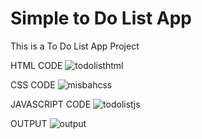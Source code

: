 # Simple to Do List App
This is a To Do List App Project

HTML CODE
![todolisthtml](https://github.com/SKMisbahDawood/To-Do-List/assets/160069746/bf462b76-09a2-4d71-accd-9f5c493368e7)

CSS CODE
![misbahcss](https://github.com/SKMisbahDawood/To-Do-List/assets/160069746/eaec2471-c2ee-4f88-920e-502cc73f6bfc)

JAVASCRIPT CODE
![todolistjs](https://github.com/SKMisbahDawood/To-Do-List/assets/160069746/6c7d89fd-070d-4fa0-a81d-9f5cac12830e)

OUTPUT
![output](https://github.com/SKMisbahDawood/To-Do-List/assets/160069746/66d20257-aace-427d-a914-fca774965f72)

